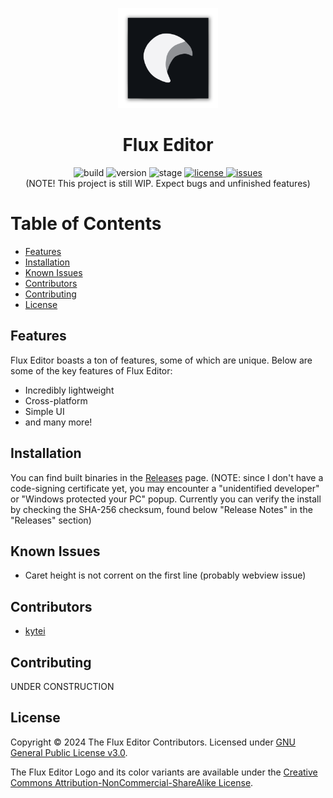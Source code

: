 <p align="center"><img src="./images/FluxEditorLogo.png"
     alt="Flux Editor logo"
     width="160px"
     height="160px" />
</p>

<h1 align="center">Flux Editor</h1>

<div align="center">
  <a>
    <img src="https://img.shields.io/badge/build-passing-green" alt="build">
  </a>
  <a>
    <img src="https://img.shields.io/badge/version-0.0.1_alpha-blue" alt="version">
  </a>
  <a>
    <img src="https://img.shields.io/badge/stage-alpha-blue" alt="stage">
  </a>
  <a href="https://github.com/kyteidev/FluxEditor/blob/dev/LICENSE">
    <img src="https://img.shields.io/badge/license-GPL--3.0-orange" alt="license">
  </a>
  <a href="https://github.com/kyteidev/FluxEditor/issues">
    <img src="https://img.shields.io/github/issues/kyteidev/FluxEditor" alt="issues">
  </a>
</div>

<center>
(NOTE! This project is still WIP. Expect bugs and unfinished features)
</center>

# Table of Contents

- [Features](#features)
- [Installation](#installation)
- [Known Issues](#known-issues)
- [Contributors](#contributors)
- [Contributing](#contributing)
- [License](#license)

## Features <a name="features"></a>

Flux Editor boasts a ton of features, some of which are unique. Below are some of the key features of Flux Editor:

- Incredibly lightweight
- Cross-platform
- Simple UI
- and many more!

## Installation <a name="installation"></a>

You can find built binaries in the [Releases](https://github.com/kyteidev/FluxEditor/releases) page. (NOTE: since I don't have a code-signing certificate yet, you may encounter a "unidentified developer" or "Windows protected your PC" popup. Currently you can verify the install by checking the SHA-256 checksum, found below "Release Notes" in the "Releases" section)

## Known Issues <a name="known-issues"></a>

- Caret height is not corrent on the first line (probably webview issue)

## Contributors <a name="contributors"></a>

- [kytei](https://github.com/kyteidev)

## Contributing <a name="contributing"></a>

UNDER CONSTRUCTION

## License <a name="license"></a>

Copyright © 2024 The Flux Editor Contributors. Licensed under [GNU General Public License v3.0](https://github.com/kyteidev/FluxEditor/blob/dev/LICENSE).

The Flux Editor Logo and its color variants are available under the [Creative Commons Attribution-NonCommercial-ShareAlike License](https://creativecommons.org/licenses/by-nc-sa/4.0/).
